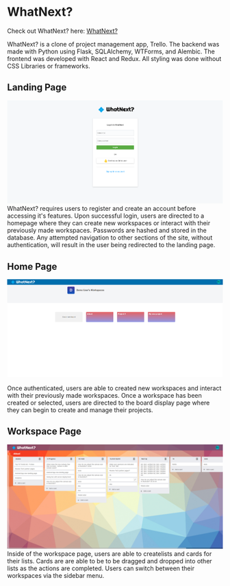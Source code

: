 # WhatNext?

Check out WhatNext? here: [WhatNext?](https://whatnext-app.herokuapp.com/)

WhatNext? is a clone of project management app, Trello.  The backend was made with Python using Flask, SQLAlchemy, WTForms, and Alembic.  The frontend was developed with React and Redux.  All styling was done without CSS Libraries or frameworks.


## Landing Page
![Landing Page](screenshots/login-display.png)
WhatNext? requires users to register and create an account before accessing it's features.  Upon successful login, users are directed to a homepage where they can create new workspaces or interact with their previously made workspaces.  Passwords are hashed and stored in the database.  Any attempted navigation to other sections of the site, without authentication, will result in the user being redirected to the landing page.

## Home Page
![Landing Page](screenshots/home-display.png)

Once authenticated, users are able to created new workspaces and interact with their previously made workspaces.  Once a workspace has been created or selected, users are directed to the board display page where they can begin to create and manage their projects.

## Workspace Page
![Landing Page](screenshots/board-display.png)
Inside of the workspace page, users are able to createlists and cards for their lists.  Cards are are able to be to be dragged and dropped into other lists as the actions are completed.  Users can switch between their workspaces via the sidebar menu.
